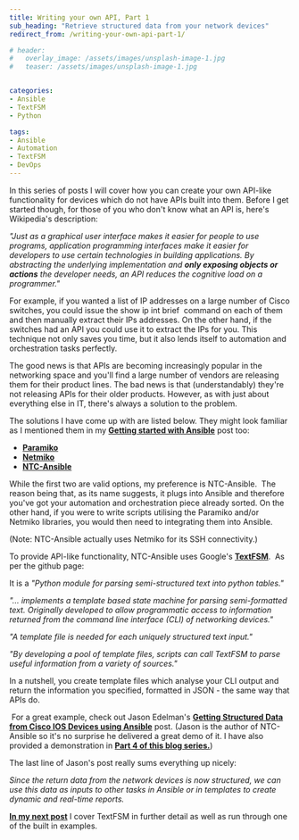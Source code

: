 ```yaml
---
title: Writing your own API, Part 1
sub_heading: "Retrieve structured data from your network devices"
redirect_from: /writing-your-own-api-part-1/

# header:
#   overlay_image: /assets/images/unsplash-image-1.jpg
#   teaser: /assets/images/unsplash-image-1.jpg


categories:
- Ansible
- TextFSM
- Python

tags:
- Ansible
- Automation
- TextFSM
- DevOps
---
```

In this series of posts I will cover how you can create your own API-like functionality for devices which do not have APIs built into them. Before I get started though, for those of you who don't know what an API is, here's Wikipedia's description:

_"Just as a graphical user interface makes it easier for people to use programs, application programming interfaces make it easier for developers to use certain technologies in building applications. By abstracting the underlying implementation and **only exposing objects or actions** the developer needs, an API reduces the cognitive load on a programmer."_

For example, if you wanted a list of IP addresses on a large number of Cisco switches, you could issue the show ip int brief  command on each of them and then manually extract their IPs addresses. On the other hand, if the switches had an API you could use it to extract the IPs for you. This technique not only saves you time, but it also lends itself to automation and orchestration tasks perfectly.

The good news is that APIs are becoming increasingly popular in the networking space and you'll find a large number of vendors are releasing them for their product lines. The bad news is that (understandably) they're not releasing APIs for their older products. However, as with just about everything else in IT, there's always a solution to the problem.

The solutions I have come up with are listed below. They might look familiar as I mentioned them in my **[Getting started with Ansible](/getting-started-with-with-ansible/)** post too:

*   **[Paramiko](https://github.com/paramiko/paramiko)**
*   **[Netmiko](https://github.com/ktbyers/netmiko)**
*   **[NTC-Ansible](https://github.com/networktocode/ntc-ansible)**

While the first two are valid options, my preference is NTC-Ansible.  The reason being that, as its name suggests, it plugs into Ansible and therefore you've got your automation and orchestration piece already sorted. On the other hand, if you were to write scripts utilising the Paramiko and/or Netmiko libraries, you would then need to integrating them into Ansible.

(Note: NTC-Ansible actually uses Netmiko for its SSH connectivity.)

To provide API-like functionality, NTC-Ansible uses Google's [**TextFSM**](https://github.com/google/textfsm).  As per the github page:

It is a _"Python module for parsing semi-structured text into python tables."_

_"... implements a template based state machine for parsing semi-formatted text. Originally developed to allow programmatic access to information returned from the command line interface (CLI) of networking devices."_

_"A template file is needed for each uniquely structured text input."_

_"By developing a pool of template files, scripts can call TextFSM to parse useful information from a variety of sources."_

In a nutshell, you create template files which analyse your CLI output and return the information you specified, formatted in JSON - the same way that APIs do.

 For a great example, check out Jason Edelman's [**Getting Structured Data from Cisco IOS Devices using Ansible**](http://networktocode.com/labs/tutorials/getting-structured-data-from-cisco-ios-devices/) post. (Jason is the author of NTC-Ansible so it's no surprise he delivered a great demo of it. I have also provided a demonstration in **[Part 4 of this blog series.](/writing-your-own-api-part-4/)**)

The last line of Jason's post really sums everything up nicely:

_Since the return data from the network devices is now structured, we can use this data as inputs to other tasks in Ansible or in templates to create dynamic and real-time reports._

**[In my next post](/writing-your-own-api-part-2/)** I cover TextFSM in further detail as well as run through one of the built in examples.